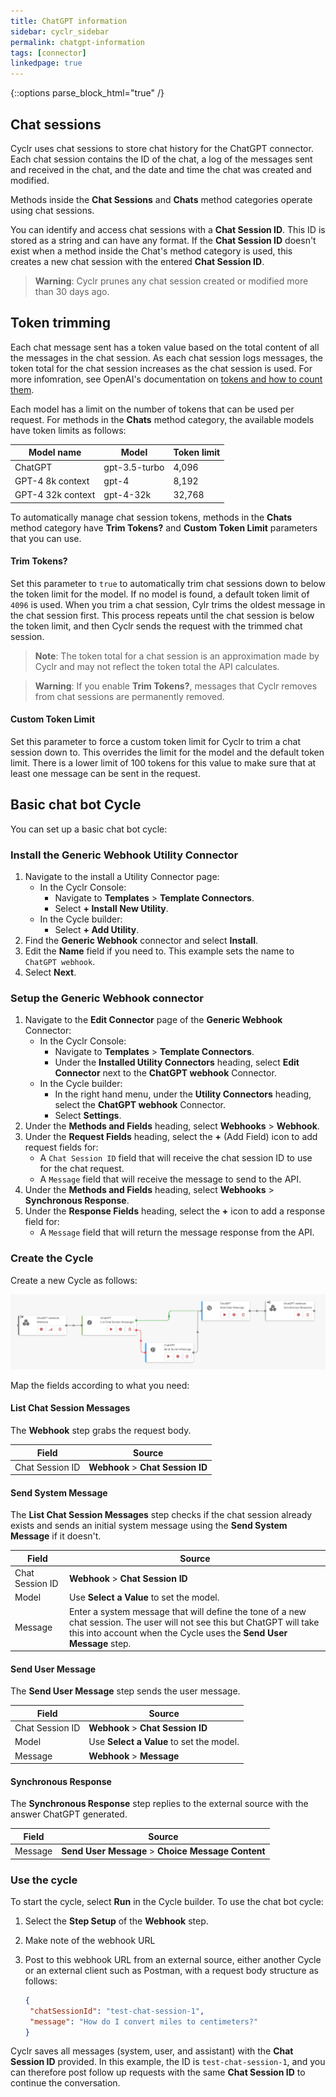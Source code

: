 ```yaml
---
title: ChatGPT information
sidebar: cyclr_sidebar
permalink: chatgpt-information
tags: [connector]
linkedpage: true
---
```

{::options parse_block_html="true" /}
<section class="card">
  
## Chat sessions

Cyclr uses chat sessions to store chat history for the ChatGPT connector. Each chat session contains the ID of the chat, a log of the messages sent and received in the chat, and the date and time the chat was created and modified.

Methods inside the **Chat Sessions** and **Chats** method categories operate using chat sessions.

You can identify and access chat sessions with a **Chat Session ID**. This ID is stored as a string and can have any format. If the **Chat Session ID** doesn't exist when a method inside the Chat's method category is used, this creates a new chat session with the entered **Chat Session ID**.

> **Warning**: Cyclr prunes any chat session created or modified more than 30 days ago.

</section>
<section class="card">
  
## Token trimming

Each chat message sent has a token value based on the total content of all the messages in the chat session. As each chat session logs messages, the token total for the chat session increases as the chat session is used. For more infomration, see OpenAI's documentation on [tokens and how to count them](https://help.openai.com/en/articles/4936856-what-are-tokens-and-how-to-count-them).

Each model has a limit on the number of tokens that can be used per request. For methods in the **Chats** method category, the available models have token limits as follows:

| Model name        | Model         | Token limit |
| ----------------- | ------------- | ----------- |
| ChatGPT           | gpt-3.5-turbo | 4,096       |
| GPT-4 8k context  | gpt-4         | 8,192       |
| GPT-4 32k context | gpt-4-32k     | 32,768      |

To automatically manage chat session tokens, methods in the **Chats** method category have **Trim Tokens?** and **Custom Token Limit** parameters that you can use.

#### Trim Tokens? 

Set this parameter to `true` to automatically trim chat sessions down to below the token limit for the model. If no model is found, a default token limit of `4096` is used. When you trim a chat session, Cylr trims the oldest message in the chat session first. This process repeats until the chat session is below the token limit, and then Cyclr sends the request with the trimmed chat session.

> **Note**: The token total for a chat session is an approximation made by Cyclr and may not reflect the token total the API calculates.

> **Warning**: If you enable **Trim Tokens?**, messages that Cyclr removes from chat sessions are permanently removed.

#### Custom Token Limit

Set this parameter to force a custom token limit for Cyclr to trim a chat session down to. This overrides the limit for the model and the default token limit. There is a lower limit of 100 tokens for this value to make sure that at least one message can be sent in the request.

</section>
<section class="card">

## Basic chat bot Cycle

You can set up a basic chat bot cycle:

### Install the Generic Webhook Utility Connector

1. Navigate to the install a Utility Connector page:
   - In the Cyclr Console:
     - Navigate to **Templates** > **Template Connectors**.
     - Select **+ Install New Utility**.
   - In the Cycle builder:
     - Select **+ Add Utility**.
2. Find the **Generic Webhook** connector and select **Install**.
3. Edit the **Name** field if you need to. This example sets the name to `ChatGPT webhook`.
4. Select **Next**.

### Setup the Generic Webhook connector

1. Navigate to the **Edit Connector** page of the **Generic Webhook** Connector:
   - In the Cyclr Console:
     - Navigate to **Templates** > **Template Connectors**.
     - Under the **Installed Utility Connectors** heading, select **Edit Connector** next to the **ChatGPT webhook** Connector.
   - In the Cycle builder:
     - In the right hand menu, under the **Utility Connectors** heading, select the **ChatGPT webhook** Connector.
     - Select **Settings**.
2. Under the **Methods and Fields** heading, select **Webhooks** > **Webhook**.
3. Under the **Request Fields** heading, select the **+** (Add Field) icon to add request fields for:
   - A `Chat Session ID` field that will receive the chat session ID to use for the chat request.
   - A `Message` field that will receive the message to send to the API.
4. Under the **Methods and Fields** heading, select **Webhooks** > **Synchronous Response**.
5. Under the **Response Fields** heading, select the **+**  icon to add a response field for:
   - A `Message` field that will return the message response from the API.

### Create the Cycle

Create a new Cycle as follows:

![chatgpt-cycle](./images/chatgpt-cycle.png)

Map the fields according to what you need:

#### List Chat Session Messages
The **Webhook** step grabs the request body.  

| Field           | Source                            |
| --------------- | --------------------------------- |
| Chat Session ID | **Webhook** > **Chat Session ID** |

#### Send System Message
The **List Chat Session Messages** step checks if the chat session already exists and sends an initial system message using the **Send System Message** if it doesn't.

| Field           | Source                                                       |
| --------------- | ------------------------------------------------------------ |
| Chat Session ID | **Webhook** > **Chat Session ID**                            |
| Model           | Use **Select a Value** to set the model.                     |
| Message         | Enter a system message that will define the tone of a new chat session. The user will not see this but ChatGPT will take this into account when the Cycle uses the **Send User Message** step. |

#### Send User Message
The **Send User Message** step sends the user message. 

| Field           | Source                                   |
| --------------- | ---------------------------------------- |
| Chat Session ID | **Webhook** > **Chat Session ID**        |
| Model           | Use **Select a Value** to set the model. |
| Message         | **Webhook** > **Message**                |

#### Synchronous Response
The **Synchronous Response** step replies to the external source with the answer ChatGPT generated.

| Field   | Source                                             |
| ------- | -------------------------------------------------- |
| Message | **Send User Message** > **Choice Message Content** |

### Use the cycle

To start the cycle, select **Run** in the Cycle builder. To use the chat bot cycle:

1. Select the **Step Setup** of the **Webhook** step.
2. Make note of the webhook URL
3. Post to this webhook URL from an external source, either another Cycle or an external client such as Postman, with a request body structure as follows:

   ```json
   {
   	"chatSessionId": "test-chat-session-1",
   	"message": "How do I convert miles to centimeters?"
   }
   ```

Cyclr saves all messages (system, user, and assistant) with the **Chat Session ID** provided. In this example, the ID is `test-chat-session-1`, and you can therefore post follow up requests with the same **Chat Session ID** to continue the conversation.
  
</section>
